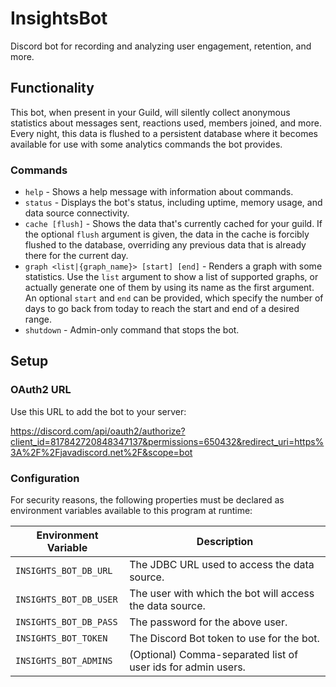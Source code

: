 # InsightsBot
Discord bot for recording and analyzing user engagement, retention, and more.

## Functionality

This bot, when present in your Guild, will silently collect anonymous statistics about messages sent, reactions used, members joined, and more. Every night, this data is flushed to a persistent database where it becomes available for use with some analytics commands the bot provides.

### Commands

* `help` - Shows a help message with information about commands.
* `status` - Displays the bot's status, including uptime, memory usage, and data source connectivity.
* `cache [flush]` - Shows the data that's currently cached for your guild. If the optional `flush` argument is given, the data in the cache is forcibly flushed to the database, overriding any previous data that is already there for the current day.
* `graph <list|{graph_name}> [start] [end]` - Renders a graph with some statistics. Use the `list` argument to show a list of supported graphs, or actually generate one of them by using its name as the first argument. An optional `start` and `end` can be provided, which specify the number of days to go back from today to reach the start and end of a desired range.
* `shutdown` - Admin-only command that stops the bot.

## Setup

### OAuth2 URL

Use this URL to add the bot to your server:

https://discord.com/api/oauth2/authorize?client_id=817842720848347137&permissions=650432&redirect_uri=https%3A%2F%2Fjavadiscord.net%2F&scope=bot

### Configuration

For security reasons, the following properties must be declared as environment variables available to this program at runtime:

| Environment Variable   | Description                                                  |
| ---------------------- | ------------------------------------------------------------ |
| `INSIGHTS_BOT_DB_URL`  | The JDBC URL used to access the data source.                 |
| `INSIGHTS_BOT_DB_USER` | The user with which the bot will access the data source.     |
| `INSIGHTS_BOT_DB_PASS` | The password for the above user.                             |
| `INSIGHTS_BOT_TOKEN`   | The Discord Bot token to use for the bot.                    |
| `INSIGHTS_BOT_ADMINS`  | (Optional) Comma-separated list of user ids for admin users. |